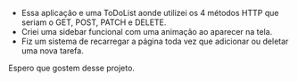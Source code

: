 - Essa aplicação e uma ToDoList aonde utilizei os 4 métodos HTTP que seriam o GET, POST, PATCH e DELETE.
- Criei uma sidebar funcional com uma animação ao aparecer na tela.
- Fiz um sistema de recarregar a página toda vez que adicionar ou deletar uma nova tarefa.

Espero que gostem desse projeto.

